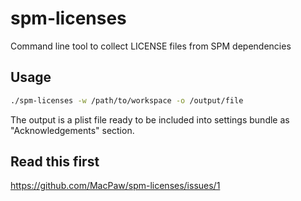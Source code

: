 # spm-licenses
Command line tool to collect LICENSE files from SPM dependencies

## Usage

```bash
./spm-licenses -w /path/to/workspace -o /output/file
```
The output is a plist file ready to be included into settings bundle as "Acknowledgements" section.

## Read this first
https://github.com/MacPaw/spm-licenses/issues/1
